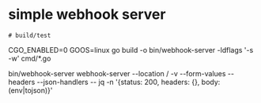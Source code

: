 # simple webhook server

```
# build/test
```
CGO_ENABLED=0 GOOS=linux go build -o bin/webhook-server -ldflags '-s -w' cmd/*.go

bin/webhook-server webhook-server --location / -v --form-values --headers --json-handlers -- jq -n '{status: 200, headers: {}, body: (env|tojson)}'

```
